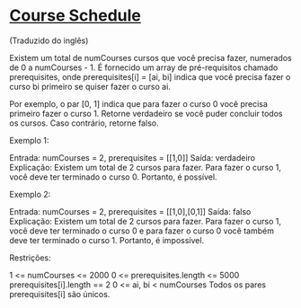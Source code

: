 # [Course Schedule](https://leetcode.com/problems/course-schedule/description/)

(Traduzido do inglês)

Existem um total de numCourses cursos que você precisa fazer, numerados de 0 a numCourses - 1. É fornecido um array de pré-requisitos chamado prerequisites, onde prerequisites[i] = [ai, bi] indica que você precisa fazer o curso bi primeiro se quiser fazer o curso ai.

Por exemplo, o par [0, 1] indica que para fazer o curso 0 você precisa primeiro fazer o curso 1.
Retorne verdadeiro se você puder concluir todos os cursos. Caso contrário, retorne falso.


Exemplo 1:

Entrada: numCourses = 2, prerequisites = [[1,0]]
Saída: verdadeiro
Explicação: Existem um total de 2 cursos para fazer.
Para fazer o curso 1, você deve ter terminado o curso 0. Portanto, é possível.

Exemplo 2:

Entrada: numCourses = 2, prerequisites = [[1,0],[0,1]]
Saída: falso
Explicação: Existem um total de 2 cursos para fazer.
Para fazer o curso 1, você deve ter terminado o curso 0 e para fazer o curso 0 você também deve ter terminado o curso 1. Portanto, é impossível.

Restrições:

1 <= numCourses <= 2000
0 <= prerequisites.length <= 5000
prerequisites[i].length == 2
0 <= ai, bi < numCourses
Todos os pares prerequisites[i] são únicos.


